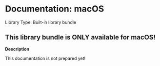 # Documentation: macOS

Library Type: Built-in library bundle

## This library bundle is ONLY available for macOS!

**Description**

This documentation is not prepared yet!
